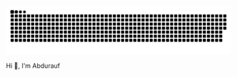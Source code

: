 <div>
  <img src="https://github.com/omadli/omadli/raw/master/output/github-contribution-grid-snake.svg" alt="snake"></center>
</div>


Hi 👋, I'm Abdurauf
